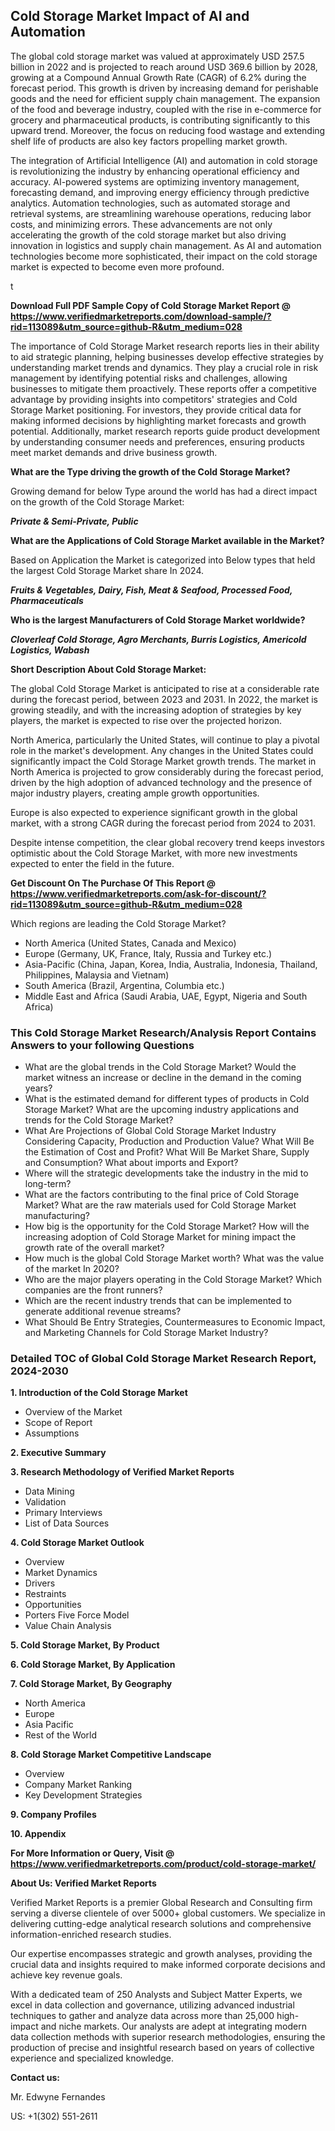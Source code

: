 <h2>Cold Storage Market Impact of AI and Automation</h2><p>The global cold storage market was valued at approximately USD 257.5 billion in 2022 and is projected to reach around USD 369.6 billion by 2028, growing at a Compound Annual Growth Rate (CAGR) of 6.2% during the forecast period. This growth is driven by increasing demand for perishable goods and the need for efficient supply chain management. The expansion of the food and beverage industry, coupled with the rise in e-commerce for grocery and pharmaceutical products, is contributing significantly to this upward trend. Moreover, the focus on reducing food wastage and extending shelf life of products are also key factors propelling market growth.</p><p>The integration of Artificial Intelligence (AI) and automation in cold storage is revolutionizing the industry by enhancing operational efficiency and accuracy. AI-powered systems are optimizing inventory management, forecasting demand, and improving energy efficiency through predictive analytics. Automation technologies, such as automated storage and retrieval systems, are streamlining warehouse operations, reducing labor costs, and minimizing errors. These advancements are not only accelerating the growth of the cold storage market but also driving innovation in logistics and supply chain management. As AI and automation technologies become more sophisticated, their impact on the cold storage market is expected to become even more profound.</p>t</p><p id="" class=""><strong>Download Full PDF Sample Copy of Cold Storage Market Report @ <a href="https://www.verifiedmarketreports.com/download-sample/?rid=113089&utm_source=github-R&utm_medium=028" target="_blank">https://www.verifiedmarketreports.com/download-sample/?rid=113089&utm_source=github-R&utm_medium=028</a></strong></p><p>The importance of&nbsp;Cold Storage Market research reports lies in their ability to aid strategic planning, helping businesses develop effective strategies by understanding market trends and dynamics. They play a crucial role in risk management by identifying potential risks and challenges, allowing businesses to mitigate them proactively. These reports offer a competitive advantage by providing insights into competitors' strategies and Cold Storage Market positioning. For investors, they provide critical data for making informed decisions by highlighting market forecasts and growth potential. Additionally, market research reports guide product development by understanding consumer needs and preferences, ensuring products meet market demands and drive business growth.</p><p><strong>What are the&nbsp;Type driving the growth of the Cold Storage Market?</strong></p><p id="" class="">Growing demand for below Type around the world has had a direct impact on the growth of the Cold Storage Market:</p><em><strong>Private & Semi-Private, Public</strong></em></p><strong>What are the&nbsp;Applications&nbsp;of Cold Storage Market available in the Market?</strong></p><p id="" class="">Based on Application the Market is categorized into Below types that held the largest Cold Storage Market share In 2024.</p><em><strong>Fruits & Vegetables, Dairy, Fish, Meat & Seafood, Processed Food, Pharmaceuticals</strong></em></p><strong>Who is the largest Manufacturers of Cold Storage Market worldwide?</strong></p><p><em><strong>Cloverleaf Cold Storage, Agro Merchants, Burris Logistics, Americold Logistics, Wabash</strong></em></p><p id="" class=""><strong>Short Description About Cold Storage Market:</strong></p><p>The global Cold Storage Market is anticipated to rise at a considerable rate during the forecast period, between 2023 and 2031. In 2022, the market is growing steadily, and with the increasing adoption of strategies by key players, the market is expected to rise over the projected horizon.</p><p>North America, particularly the United States, will continue to play a pivotal role in the market's development. Any changes in the United States could significantly impact the Cold Storage Market growth trends. The market in North America is projected to grow considerably during the forecast period, driven by the high adoption of advanced technology and the presence of major industry players, creating ample growth opportunities.</p><p>Europe is also expected to experience significant growth in the global market, with a strong CAGR during the forecast period from 2024 to 2031.</p><p>Despite intense competition, the clear global recovery trend keeps investors optimistic about the Cold Storage Market, with more new investments expected to enter the field in the future.</p><p id="" class=""><strong>Get Discount On The Purchase Of This Report @ <a href="https://www.verifiedmarketreports.com/ask-for-discount/?rid=113089&utm_source=github-R&utm_medium=028" target="_blank">https://www.verifiedmarketreports.com/ask-for-discount/?rid=113089&utm_source=github-R&utm_medium=028</a></strong></p>Which regions are leading the Cold Storage Market?</p><ul><li>North America (United States, Canada and Mexico)</li><li>Europe (Germany, UK, France, Italy, Russia and Turkey etc.)</li><li>Asia-Pacific (China, Japan, Korea, India, Australia, Indonesia, Thailand, Philippines, Malaysia and Vietnam)</li><li>South America (Brazil, Argentina, Columbia etc.)</li><li>Middle East and Africa (Saudi Arabia, UAE, Egypt, Nigeria and South Africa)</li></ul><h3 id="" class="">This Cold Storage Market Research/Analysis Report Contains Answers to your following Questions</h3><ul><li>What are the global trends in the Cold Storage Market? Would the market witness an increase or decline in the demand in the coming years?</li><li>What is the estimated demand for different types of products in Cold Storage Market? What are the upcoming industry applications and trends for the Cold Storage Market?</li><li>What Are Projections of Global Cold Storage Market Industry Considering Capacity, Production and Production Value? What Will Be the Estimation of Cost and Profit? What Will Be Market Share, Supply and Consumption? What about imports and Export?</li><li>Where will the strategic developments take the industry in the mid to long-term?</li><li>What are the factors contributing to the final price of Cold Storage Market? What are the raw materials used for Cold Storage Market manufacturing?</li><li>How big is the opportunity for the Cold Storage Market? How will the increasing adoption of Cold Storage Market for mining impact the growth rate of the overall market?</li><li>How much is the global Cold Storage Market worth? What was the value of the market In 2020?</li><li>Who are the major players operating in the Cold Storage Market? Which companies are the front runners?</li><li>Which are the recent industry trends that can be implemented to generate additional revenue streams?</li><li>What Should Be Entry Strategies, Countermeasures to Economic Impact, and Marketing Channels for Cold Storage Market Industry?</li></ul><h3 id="" class="">Detailed TOC of Global Cold Storage Market Research Report, 2024-2030</h3><p id="" class=""><strong>1. Introduction of the Cold Storage Market</strong></p><ul><li>Overview of the Market</li><li>Scope of Report</li><li>Assumptions</li></ul><p id="" class=""><strong>2. Executive Summary</strong></p><p id="" class=""><strong>3. Research Methodology of Verified Market Reports</strong></p><ul><li>Data Mining</li><li>Validation</li><li>Primary Interviews</li><li>List of Data Sources</li></ul><p id="" class=""><strong>4. Cold Storage Market Outlook</strong></p><ul><li>Overview</li><li>Market Dynamics</li><li>Drivers</li><li>Restraints</li><li>Opportunities</li><li>Porters Five Force Model</li><li>Value Chain Analysis</li></ul><p id="" class=""><strong>5. Cold Storage Market, By Product</strong></p><p id="" class=""><strong>6. Cold Storage Market, By Application</strong></p><p id="" class=""><strong>7. Cold Storage Market, By Geography</strong></p><ul><li>North America</li><li>Europe</li><li>Asia Pacific</li><li>Rest of the World</li></ul><p id="" class=""><strong>8. Cold Storage Market Competitive Landscape</strong></p><ul><li>Overview</li><li>Company Market Ranking</li><li>Key Development Strategies</li></ul><p id="" class=""><strong>9. Company Profiles</strong></p><p id="" class=""><strong>10. Appendix</strong></p><p id="" class=""><strong>For More Information or Query, Visit @ <a href="https://www.verifiedmarketreports.com/product/cold-storage-market/" target="_blank">https://www.verifiedmarketreports.com/product/cold-storage-market/</a></strong></p><p id="" class=""><strong>About Us: Verified Market Reports</strong></p><p id="" class="">Verified Market Reports is a premier Global Research and Consulting firm serving a diverse clientele of over 5000+ global customers. We specialize in delivering cutting-edge analytical research solutions and comprehensive information-enriched research studies.</p><p id="" class="">Our expertise encompasses strategic and growth analyses, providing the crucial data and insights required to make informed corporate decisions and achieve key revenue goals.</p><p id="" class="">With a dedicated team of 250 Analysts and Subject Matter Experts, we excel in data collection and governance, utilizing advanced industrial techniques to gather and analyze data across more than 25,000 high-impact and niche markets. Our analysts are adept at integrating modern data collection methods with superior research methodologies, ensuring the production of precise and insightful research based on years of collective experience and specialized knowledge.</p><p id="" class=""><strong>Contact us:</strong></p><p id="" class="">Mr. Edwyne Fernandes</p><p id="" class="">US: +1(302) 551-2611</p>